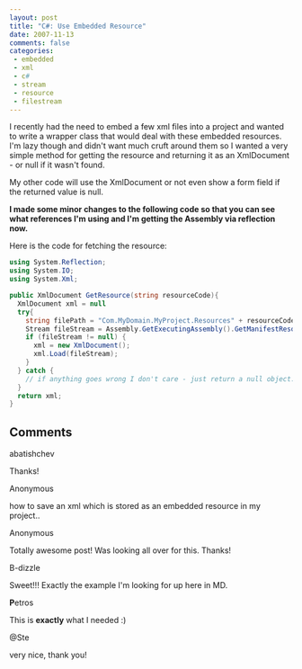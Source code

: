 ```yaml
---
layout: post
title: "C#: Use Embedded Resource"
date: 2007-11-13
comments: false
categories:
 - embedded
 - xml
 - c#
 - stream
 - resource
 - filestream
---
```

I recently had the need to embed a few xml files into a project and wanted to
write a wrapper class that would deal with these embedded resources. I'm lazy
though and didn't want much cruft around them so I wanted a very simple method
for getting the resource and returning it as an XmlDocument - or null if it
wasn't found.

My other code will use the XmlDocument or not even show a form field if the
returned value is null.

**I made some minor changes to the following code so that you can see what references I'm using and I'm getting the Assembly via reflection now.**

Here is the code for fetching the resource:

```c#
using System.Reflection;
using System.IO;
using System.Xml;

public XmlDocument GetResource(string resourceCode){
  XmlDocument xml = null
  try{
    string filePath = "Com.MyDomain.MyProject.Resources" + resourceCode + ".xml";
    Stream fileStream = Assembly.GetExecutingAssembly().GetManifestResourceStream(filePath);
    if (fileStream != null) {
      xml = new XmlDocument();
      xml.Load(fileStream);
    }
  } catch {
    // if anything goes wrong I don't care - just return a null object.
  }
  return xml;
}

```


## Comments

abatishchev

Thanks!

Anonymous

how to save an xml which is stored as an embedded resource in my project..

Anonymous

Totally awesome post! Was looking all over for this. Thanks!

B-dizzle

Sweet!!! Exactly the example I'm looking for up here in MD.

**P**etros

This is **exactly** what I needed :)

@Ste

very nice, thank you!
